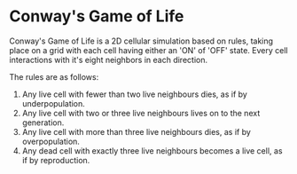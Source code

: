 # Conway's Game of Life

Conway's Game of Life is a 2D cellular simulation based on rules, taking place on a grid with each cell having either an 'ON' of 'OFF' state. Every cell interactions with it's eight neighbors in each direction.

The rules are as follows:

1. Any live cell with fewer than two live neighbours dies, as if by underpopulation.
2. Any live cell with two or three live neighbours lives on to the next generation.
3. Any live cell with more than three live neighbours dies, as if by overpopulation.
4. Any dead cell with exactly three live neighbours becomes a live cell, as if by reproduction.

